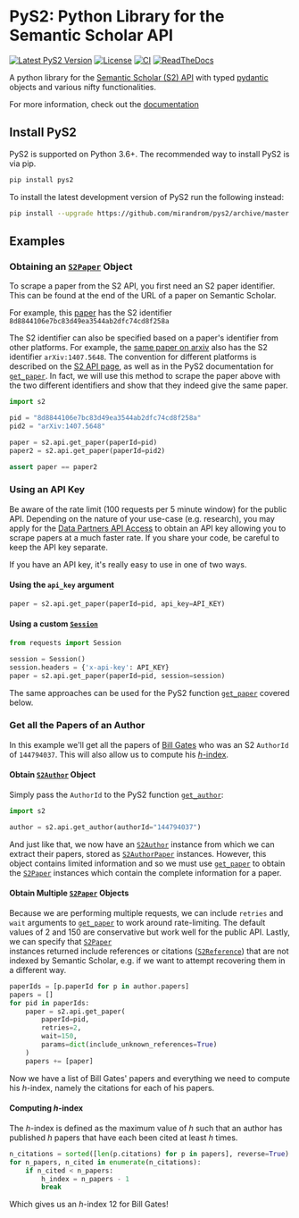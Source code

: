 # PyS2: Python Library for the Semantic Scholar API

[![Latest PyS2 Version](https://img.shields.io/pypi/v/pys2.svg)](https://pypi.python.org/pypi/pys2)
[![License](https://img.shields.io/github/license/mirandrom/pys2.svg)](https://pypi.python.org/pypi/pys2)
[![CI](https://github.com/mirandrom/pys2/actions/workflows/ci.yml/badge.svg)](https://github.com/mirandrom/pys2/actions?query=branch%3Amaster)
[![ReadTheDocs](https://readthedocs.org/projects/pys2/badge/?version=latest)](https://pys2.readthedocs.io/)


A python library for the [Semantic Scholar (S2) API](api.semanticscholar.org/) 
with typed [pydantic](https://pydantic-docs.helpmanual.io/) objects 
and various nifty functionalities. 

For more information, check out the [documentation](https://pys2.readthedocs.io) 

## Install PyS2
PyS2 is supported on Python 3.6+. 
The recommended way to install PyS2 is via pip.
```bash
pip install pys2
```
To install the latest development version of PyS2 run the following instead:
```bash
pip install --upgrade https://github.com/mirandrom/pys2/archive/master.zip
```

## Examples
### Obtaining an [``S2Paper``](https://pys2.readthedocs.io/en/latest/code_overview/models/S2Paper.html) Object
To scrape a paper from the S2 API, you first need an S2 paper identifier.
This can be found at the end of the URL of a paper on Semantic Scholar.

For example, this [paper](https://www.semanticscholar.org/paper/Code-Review-For-and-By-Scientists-Petre-Wilson/8d8844106e7bc83d49ea3544ab2dfc74cd8f258a)
has the S2 identifier ``8d8844106e7bc83d49ea3544ab2dfc74cd8f258a``

The S2 identifier can also be specified based on a paper's identifier from
other platforms. For example, the [same paper on arxiv](https://arxiv.org/abs/1407.5648) also has the S2 identifier
``arXiv:1407.5648``. The convention for different platforms is described on
the [S2 API page](https://api.semanticscholar.org/), as well as in the
PyS2 documentation for [``get_paper``](https://pys2.readthedocs.io/en/latest/code_overview/api/get_paper.html). 
In fact, we will use this method to scrape the paper above with the two 
different identifiers and show that they indeed give the same paper.

```python
import s2

pid = "8d8844106e7bc83d49ea3544ab2dfc74cd8f258a"
pid2 = "arXiv:1407.5648"

paper = s2.api.get_paper(paperId=pid)
paper2 = s2.api.get_paper(paperId=pid2)

assert paper == paper2
```

### Using an API Key
Be aware of the rate limit (100 requests per 5 minute window) for the
public API. Depending on the nature of your use-case (e.g. research),
you may apply for the [Data Partners API Access](https://pages.semanticscholar.org/data-partners)
 to obtain an API key allowing you to scrape papers at a much faster rate.
If you share your code, be careful to keep the API key separate.

If you have an API key, it's really easy to use in one of two ways.

#### Using the ``api_key`` argument
```python
paper = s2.api.get_paper(paperId=pid, api_key=API_KEY)
```

#### Using a custom [``Session``](https://requests.readthedocs.io/en/latest/api/#requests.Session)
```python
from requests import Session

session = Session()
session.headers = {'x-api-key': API_KEY}
paper = s2.api.get_paper(paperId=pid, session=session)
```

The same approaches can be used for the PyS2 function 
[``get_paper``](https://pys2.readthedocs.io/en/latest/code_overview/api/get_paper.html) 
 covered below.

### Get all the Papers of an Author
In this example we'll get all the papers of 
[Bill Gates](https://www.semanticscholar.org/author/B.-Gates/144794037) 
who was an S2 ``AuthorId`` of ``144794037``. This will also allow us to compute his
[*h*-index](https://en.wikipedia.org/wiki/H-index).


#### Obtain [``S2Author``](https://pys2.readthedocs.io/en/latest/code_overview/models/S2Author.html) Object
Simply pass the ``AuthorId`` to
the PyS2 function [``get_author``](https://pys2.readthedocs.io/en/latest/code_overview/api/get_author.html):

```python
import s2

author = s2.api.get_author(authorId="144794037")
```

And just like that, we now have an [``S2Author``](https://pys2.readthedocs.io/en/latest/code_overview/models/S2Author.html) instance from which we
can extract their papers, stored as 
[``S2AuthorPaper``](https://pys2.readthedocs.io/en/latest/code_overview/models/S2Author.html#s2.models.S2AuthorPaper) 
instances. However,
this object contains limited information and so we must use
[``get_paper``](https://pys2.readthedocs.io/en/latest/code_overview/api/get_paper.html)
to obtain the [``S2Paper``](https://pys2.readthedocs.io/en/latest/code_overview/models/S2Paper.html) instances which contain
the complete information for a paper.


#### Obtain Multiple [``S2Paper``](https://pys2.readthedocs.io/en/latest/code_overview/models/S2Paper.html)  Objects
Because we are performing multiple requests, we can include ``retries`` and
``wait`` arguments to [``get_paper``](https://pys2.readthedocs.io/en/latest/code_overview/api/get_paper.html)
to work around rate-limiting. The default values of 2 and
150 are conservative but work well for the public API. Lastly, we can specify
that [``S2Paper``](https://pys2.readthedocs.io/en/latest/code_overview/models/S2Paper.html)  
instances returned include references or citations
([``S2Reference``](https://pys2.readthedocs.io/en/latest/code_overview/models/S2Paper.html#s2.models.S2Reference)) that are not indexed by Semantic Scholar, e.g. if we
want to attempt recovering them in a different way.

```python
paperIds = [p.paperId for p in author.papers]
papers = []
for pid in paperIds:
    paper = s2.api.get_paper(
        paperId=pid,
        retries=2,
        wait=150,
        params=dict(include_unknown_references=True)
    )
    papers += [paper]
```

Now we have a list of Bill Gates' papers and everything we need to compute
his *h*-index, namely the citations for each of his papers.

#### Computing *h*-index
The *h*-index is defined as the maximum value of *h* such that an author has
published *h* papers that have each been cited at least *h* times.

```python
n_citations = sorted([len(p.citations) for p in papers], reverse=True)
for n_papers, n_cited in enumerate(n_citations):
    if n_cited < n_papers:
        h_index = n_papers - 1
        break
```
Which gives us an *h*-index 12 for Bill Gates!

